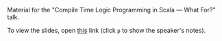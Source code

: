 ﻿Material for the "Compile Time Logic Programming in Scala ― What For?" talk.

To view the slides, open [this](https://ncreep.github.io/compile-time-logic-programming-talk/presentation/presentation.html) link (click `p` to show the speaker's notes).
